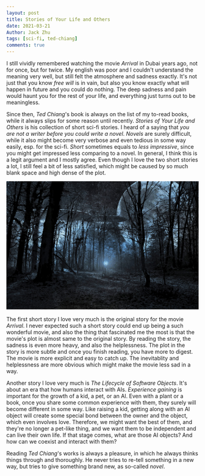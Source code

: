 ```yaml
---
layout: post
title: Stories of Your Life and Others
date: 2021-03-21
Author: Jack Zhu
tags: [sci-fi, ted-chiang]
comments: true
---
```


I still vividly remembered watching the movie *Arrival* in Dubai years ago, not for once, but for twice. My english was poor and I couldn't understand the meaning very well, but still felt the atmosphere and sadness exactly. It's not just that you know *free will* is in vain, but also you know exactly what will happen in future and you could do nothing. The deep sadness and pain would haunt you for the rest of your life, and everything just turns out to be meaningless.

Since then, *Ted Chiang*'s book is always on the list of my to-read books, while it always slips for some reason until recently. *Stories of Your Life and Others* is his collection of short sci-fi stories. I heard of a saying that *you are not a writer before you could write a novel*. *Novels* are surely difficult, while it also might become very verbose and even tedious in some way easily, esp. for the sci-fi. *Short* sometimes equals to *less impressive*, since you might get impressed less comparing to a novel. In general, I think this is a legit argument and I mostly agree. Even though I love the two short stories a lot, I still feel a bit of less satisfied, which might be caused by so much blank space and high dense of the plot.

![arrival](../images/arrival.png)

The first short story I love very much is the original story for the movie *Arrival*. I never expected such a short story could end up being a such wonderful movie, and also the thing that fascinated me the most is that the movie's plot is almost same to the original story. By reading the story, the sadness is even more heavy, and also the helplessness. The plot in the story is more subtle and once you finish reading, you have more to digest. The movie is more explicit and easy to catch up. The inevitablity and helplessness are more obvious which might make the movie less sad in a way.

Another story I love very much is *The Lifecycle of Software Objects*. It's about an era that how humans interact with AIs. *Experience gaining* is important for the growth of a kid, a pet, or an AI. Even with a plant or a book, once you share some common experience with them, they surely will become different in some way. Like raising a kid, getting along with an AI object will create some special bond between the owner and the object, which even involves love. Therefore, we might want the best of them, and they're no longer a pet-like thing, and we want them to be independent and can live their own life. If that stage comes, what are those AI objects? And how can we coexist and interact with them?

Reading *Ted Chiang*'s works is always a pleasure, in which he always thinks things through and thoroughly. He never tries to re-tell something in a new way, but tries to give something brand new, as so-called *novel*.
